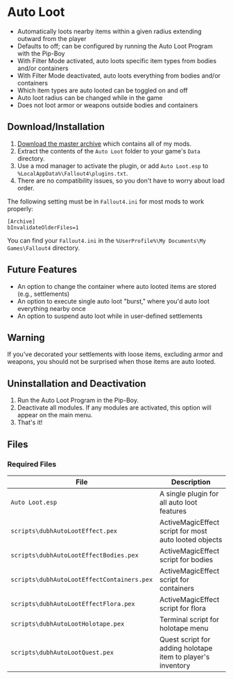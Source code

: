 # Auto Loot

* Automatically loots nearby items within a given radius extending outward from the player
* Defaults to off; can be configured by running the Auto Loot Program with the Pip-Boy
* With Filter Mode activated, auto loots specific item types from bodies and/or containers
* With Filter Mode deactivated, auto loots everything from bodies and/or containers
* Which item types are auto looted can be toggled on and off
* Auto loot radius can be changed while in the game
* Does not loot armor or weapons outside bodies and containers

## Download/Installation

1. [Download the master archive](https://github.com/fireundubh/fo4-mods/archive/master.zip) which contains all of my mods.
2. Extract the contents of the `Auto Loot` folder to your game's `Data` directory.
3. Use a mod manager to activate the plugin, or add `Auto Loot.esp` to `%LocalAppData%\Fallout4\plugins.txt`.
4. There are no compatibility issues, so you don't have to worry about load order.

The following setting must be in `Fallout4.ini` for most mods to work properly:

```
[Archive]
bInvalidateOlderFiles=1
```

You can find your `Fallout4.ini` in the `%UserProfile%\My Documents\My Games\Fallout4` directory.

## Future Features

* An option to change the container where auto looted items are stored (e.g., settlements)
* An option to execute single auto loot "burst," where you'd auto loot everything nearby once
* An option to suspend auto loot while in user-defined settlements

## Warning

If you've decorated your settlements with loose items, excluding armor and weapons, you should not be surprised when those items are auto looted.

## Uninstallation and Deactivation

1. Run the Auto Loot Program in the Pip-Boy.
2. Deactivate all modules. If any modules are activated, this option will appear on the main menu.
3. That's it!

## Files

### Required Files

File | Description
--- | ---
`Auto Loot.esp` | A single plugin for all auto loot features
`scripts\dubhAutoLootEffect.pex` | ActiveMagicEffect script for most auto looted objects
`scripts\dubhAutoLootEffectBodies.pex` | ActiveMagicEffect script for bodies
`scripts\dubhAutoLootEffectContainers.pex` | ActiveMagicEffect script for containers
`scripts\dubhAutoLootEffectFlora.pex` | ActiveMagicEffect script for flora
`scripts\dubhAutoLootHolotape.pex` | Terminal script for holotape menu
`scripts\dubhAutoLootQuest.pex` | Quest script for adding holotape item to player's inventory